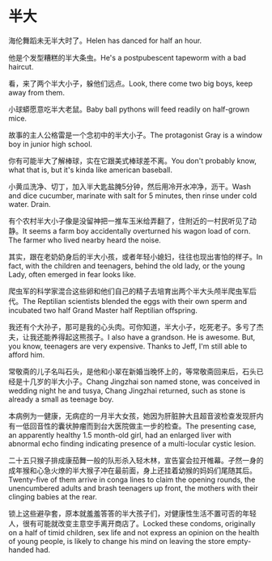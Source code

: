 # 半大

<p><span class="chinese">海伦舞蹈未无半大时了。</span><span class="english">Helen has danced for half an hour.</span></p>

<p><span class="chinese">他是个发型糟糕的半大条虫。</span><span class="english">He's a postpubescent tapeworm with a bad haircut.</span></p>

<p><span class="chinese">看，来了两个半大小子，躲他们远点。</span><span class="english">Look, there come two big boys, keep away from them.</span></p>

<p><span class="chinese">小球蟒愿意吃半大老鼠。</span><span class="english">Baby ball pythons will feed readily on half-grown mice.</span></p>

<p><span class="chinese">故事的主人公格雷是一个念初中的半大小子。</span><span class="english">The protagonist Gray is a window boy in junior high school.</span></p>

<p><span class="chinese">你有可能半大了解棒球，实在它跟美式棒球差不离。</span><span class="english">You don't probably know, what that is, but it's kinda like american baseball.</span></p>

<p><span class="chinese">小黄瓜洗净、切丁，加入半大匙盐腌5分钟，然后用冷开水冲净，沥干。</span><span class="english">Wash and dice cucumber, marinate with salt for 5 minutes, then rinse under cold water. Drain.</span></p>

<p><span class="chinese">有个农村半大小子像是没留神把一推车玉米给弄翻了，住附近的一村民听见了动静。</span><span class="english">It seems a farm boy accidentally overturned his wagon load of corn. The farmer who lived nearby heard the noise.</span></p>

<p><span class="chinese">其实，跟在老奶奶身后的半大小孩，或者年轻小媳妇，往往也现出害怕的样子。</span><span class="english">In fact, with the children and teenagers, behind the old lady, or the young Lady, often emerged in fear looks like.</span></p>

<p><span class="chinese">爬虫军的科学家混合这些卵和他们自己的精子去培育出两个半大头颅半爬虫军后代。</span><span class="english">The Reptilian scientists blended the eggs with their own sperm and incubated two half Grand Master half Reptilian offspring.</span></p>

<p><span class="chinese">我还有个大孙子，那可是我的心头肉。可你知道，半大小子，吃死老子。多亏了杰夫，让我还能养得起这熊孩子。</span><span class="english">I also have a grandson. He is awesome. But, you know, teenagers are very expensive. Thanks to Jeff, I'm still able to afford him.</span></p>

<p><span class="chinese">常敬斋的儿子名叫石头，是他和小翠在新婚当晚怀上的，等常敬斋回来后，石头已经是十几岁的半大小子。</span><span class="english">Chang Jingzhai son named stone, was conceived in wedding night he and tusya, Chang Jingzhai returned, such as stone is already a small as teenage boy.</span></p>

<p><span class="chinese">本病例为一健康，无病症的一月半大女孩，她因为肝脏肿大且超音波检查发现肝内有一低回音性的囊状肿瘤而到台大医院做主一步的检查。</span><span class="english">The presenting case, an apparently healthy 1.5 month-old girl, had an enlarged liver with abnormal echo finding indicating presence of a multi-locular cystic lesion.</span></p>

<p><span class="chinese">二十五只猴子排成康茄舞一般的队形杀入轻木林，宣告宴会拉开帷幕。孑然一身的成年猴和心急火燎的半大猴子冲在最前面，身上还挂着幼猴的妈妈们尾随其后。</span><span class="english">Twenty-five of them arrive in conga lines to claim the opening rounds, the unencumbered adults and brash teenagers up front, the mothers with their clinging babies at the rear.</span></p>

<p><span class="chinese">锁上这些避孕套，原本就羞羞答答的半大孩子们，对健康性生活不置可否的年轻人，很有可能就改变主意空手离开商店了。</span><span class="english">Locked these condoms, originally on a half of timid children, sex life and not express an opinion on the health of young people, is likely to change his mind on leaving the store empty-handed had.</span></p>

